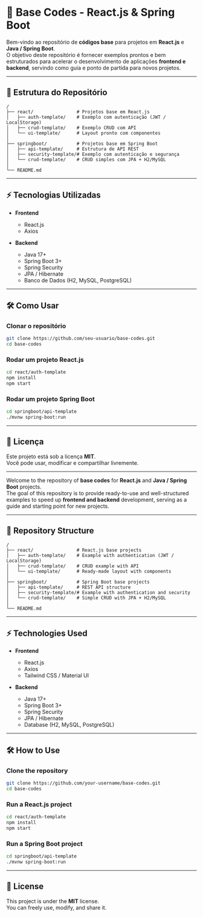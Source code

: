 # 🚀 Base Codes - React.js & Spring Boot  

Bem-vindo ao repositório de **códigos base** para projetos em **React.js** e **Java / Spring Boot**.  
O objetivo deste repositório é fornecer exemplos prontos e bem estruturados para acelerar o desenvolvimento de aplicações **frontend e backend**, servindo como guia e ponto de partida para novos projetos.  

---

## 📂 Estrutura do Repositório  

```
/
├── react/                # Projetos base em React.js
│   ├── auth-template/    # Exemplo com autenticação (JWT / LocalStorage)
│   ├── crud-template/    # Exemplo CRUD com API
│   └── ui-template/      # Layout pronto com componentes
│
├── springboot/           # Projetos base em Spring Boot
│   ├── api-template/     # Estrutura de API REST
│   ├── security-template/# Exemplo com autenticação e segurança
│   └── crud-template/    # CRUD simples com JPA + H2/MySQL
│
└── README.md
```

---

## ⚡ Tecnologias Utilizadas  

- **Frontend**  
  - React.js  
  - Axios  

- **Backend**  
  - Java 17+  
  - Spring Boot 3+  
  - Spring Security  
  - JPA / Hibernate  
  - Banco de Dados (H2, MySQL, PostgreSQL)  

---

## 🛠 Como Usar  

### Clonar o repositório  
```bash
git clone https://github.com/seu-usuario/base-codes.git
cd base-codes
```

### Rodar um projeto React.js  
```bash
cd react/auth-template
npm install
npm start
```

### Rodar um projeto Spring Boot  
```bash
cd springboot/api-template
./mvnw spring-boot:run
```

---

## 📜 Licença  

Este projeto está sob a licença **MIT**.  
Você pode usar, modificar e compartilhar livremente.  

---

Welcome to the repository of **base codes** for **React.js** and **Java / Spring Boot** projects.  
The goal of this repository is to provide ready-to-use and well-structured examples to speed up **frontend and backend** development, serving as a guide and starting point for new projects.  

---

## 📂 Repository Structure  

```
/
├── react/                # React.js base projects
│   ├── auth-template/    # Example with authentication (JWT / LocalStorage)
│   ├── crud-template/    # CRUD example with API
│   └── ui-template/      # Ready-made layout with components
│
├── springboot/           # Spring Boot base projects
│   ├── api-template/     # REST API structure
│   ├── security-template/# Example with authentication and security
│   └── crud-template/    # Simple CRUD with JPA + H2/MySQL
│
└── README.md
```

---

## ⚡ Technologies Used  

- **Frontend**  
  - React.js  
  - Axios  
  - Tailwind CSS / Material UI  

- **Backend**  
  - Java 17+  
  - Spring Boot 3+  
  - Spring Security  
  - JPA / Hibernate  
  - Database (H2, MySQL, PostgreSQL)  

---

## 🛠 How to Use  

### Clone the repository  
```bash
git clone https://github.com/your-username/base-codes.git
cd base-codes
```

### Run a React.js project  
```bash
cd react/auth-template
npm install
npm start
```

### Run a Spring Boot project  
```bash
cd springboot/api-template
./mvnw spring-boot:run
```

---

## 📜 License  

This project is under the **MIT** license.  
You can freely use, modify, and share it.  
